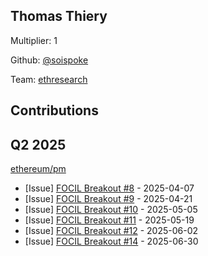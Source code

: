 
## Thomas Thiery
Multiplier: 1

Github: [@soispoke](https://github.com/soispoke)

Team: [ethresearch](https://ethresear.ch/u/soispoke/summary/)

## Contributions

## Q2 2025

[ethereum/pm](https://github.com/ethereum/pm)
* [Issue] [FOCIL Breakout #8](https://github.com/ethereum/pm/issues/1435) - 2025-04-07
* [Issue] [FOCIL Breakout #9](https://github.com/ethereum/pm/issues/1493) - 2025-04-21
* [Issue] [FOCIL Breakout #10](https://github.com/ethereum/pm/issues/1523) - 2025-05-05
* [Issue] [FOCIL Breakout #11](https://github.com/ethereum/pm/issues/1551) - 2025-05-19
* [Issue] [FOCIL Breakout #12](https://github.com/ethereum/pm/issues/1564) - 2025-06-02
* [Issue] [FOCIL Breakout #14](https://github.com/ethereum/pm/issues/1600) - 2025-06-30
